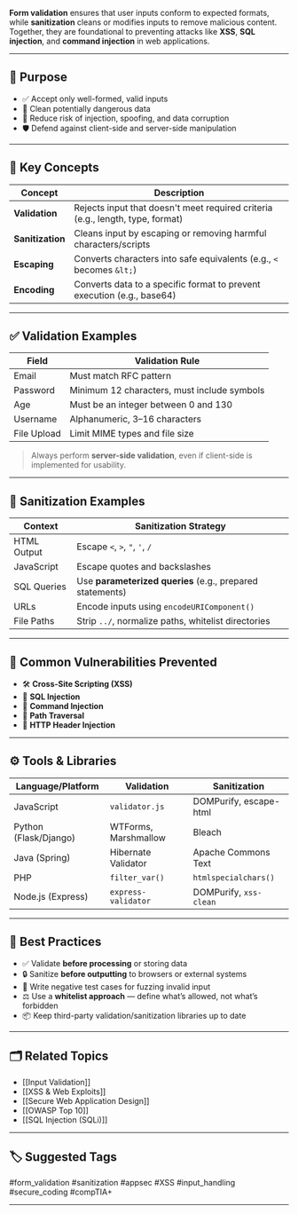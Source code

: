 **Form validation** ensures that user inputs conform to expected formats, while **sanitization** cleans or modifies inputs to remove malicious content. Together, they are foundational to preventing attacks like **XSS**, **SQL injection**, and **command injection** in web applications.

---

## 🎯 Purpose

- ✅ Accept only well-formed, valid inputs
- 🧼 Clean potentially dangerous data
- 🔐 Reduce risk of injection, spoofing, and data corruption
- 🛡️ Defend against client-side and server-side manipulation

---

## 🧱 Key Concepts

| Concept         | Description |
|------------------|-------------|
| **Validation**   | Rejects input that doesn't meet required criteria (e.g., length, type, format) |
| **Sanitization** | Cleans input by escaping or removing harmful characters/scripts |
| **Escaping**     | Converts characters into safe equivalents (e.g., `<` becomes `&lt;`) |
| **Encoding**     | Converts data to a specific format to prevent execution (e.g., base64) |

---

## ✅ Validation Examples

| Field        | Validation Rule                         |
|--------------|------------------------------------------|
| Email        | Must match RFC pattern                   |
| Password     | Minimum 12 characters, must include symbols |
| Age          | Must be an integer between 0 and 130     |
| Username     | Alphanumeric, 3–16 characters            |
| File Upload  | Limit MIME types and file size           |

> Always perform **server-side validation**, even if client-side is implemented for usability.

---

## 🧼 Sanitization Examples

| Context        | Sanitization Strategy |
|----------------|------------------------|
| HTML Output    | Escape `<`, `>`, `"`, `'`, `/` |
| JavaScript     | Escape quotes and backslashes |
| SQL Queries    | Use **parameterized queries** (e.g., prepared statements) |
| URLs           | Encode inputs using `encodeURIComponent()` |
| File Paths     | Strip `../`, normalize paths, whitelist directories |

---

## 🔐 Common Vulnerabilities Prevented

- 🛠 **Cross-Site Scripting (XSS)**
- 🐞 **SQL Injection**
- 🧪 **Command Injection**
- 📂 **Path Traversal**
- 🚨 **HTTP Header Injection**

---

## ⚙️ Tools & Libraries

| Language/Platform | Validation | Sanitization |
|-------------------|------------|---------------|
| JavaScript        | `validator.js` | DOMPurify, escape-html |
| Python (Flask/Django) | WTForms, Marshmallow | Bleach |
| Java (Spring)     | Hibernate Validator | Apache Commons Text |
| PHP               | `filter_var()` | `htmlspecialchars()` |
| Node.js (Express) | `express-validator` | DOMPurify, `xss-clean` |

---

## 🔁 Best Practices

- ✅ Validate **before processing** or storing data
- 🔒 Sanitize **before outputting** to browsers or external systems
- 🧪 Write negative test cases for fuzzing invalid input
- ⚖️ Use a **whitelist approach** — define what’s allowed, not what’s forbidden
- 📦 Keep third-party validation/sanitization libraries up to date

---

## 🗂 Related Topics

- [[Input Validation]]
- [[XSS & Web Exploits]]
- [[Secure Web Application Design]]
- [[OWASP Top 10]]
- [[SQL Injection (SQLi)]]

---

## 🏷 Suggested Tags

#form_validation #sanitization #appsec #XSS #input_handling #secure_coding #compTIA+

---

